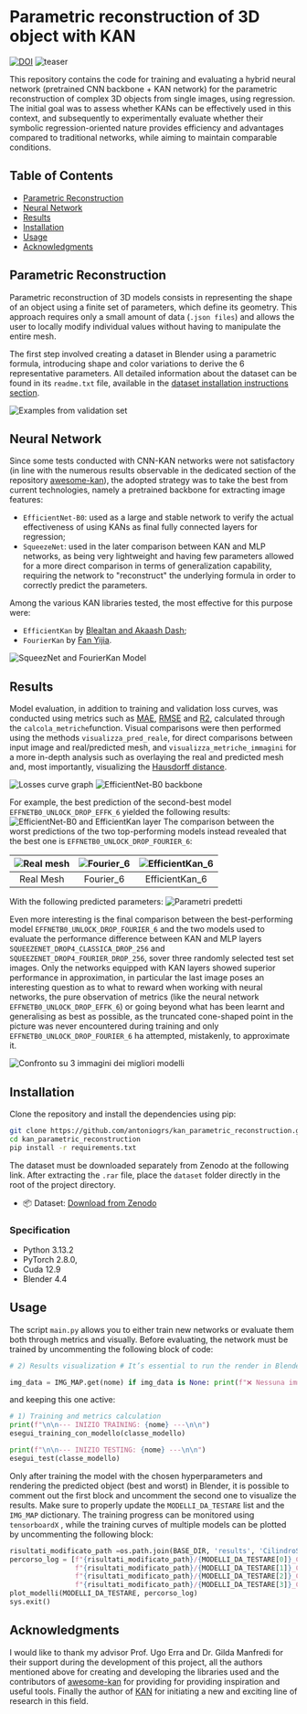 # Parametric reconstruction of 3D object with KAN
[![DOI](https://zenodo.org/badge/DOI/10.5281/zenodo.15819213.svg)](https://doi.org/10.5281/zenodo.15819213)
![teaser](imgs/BEST_PREDICTION_EFFICIENTNET_FOURIER_6.png)

This repository contains the code for training and evaluating a hybrid neural network (pretrained CNN backbone + KAN network) for the parametric reconstruction of complex 3D objects from single images, using regression.
The initial goal was to assess whether KANs can be effectively used in this context, and subsequently to experimentally evaluate whether their symbolic regression-oriented nature provides efficiency and advantages compared to traditional networks, while aiming to maintain comparable conditions.

## Table of Contents

- [Parametric Reconstruction](#parametric-reconstruction)
- [Neural Network](#neural-network)
- [Results](#results)
- [Installation](#installation)
- [Usage](#usage)
- [Acknowledgments](#acknowledgments)

## Parametric Reconstruction

Parametric reconstruction of 3D models consists in representing the shape of an object using a finite set of parameters, which define its geometry. This approach requires only a small amount of data (`.json files`) and allows the user to locally modify individual values without having to manipulate the entire mesh.

The first step involved creating a dataset in Blender using a parametric formula, introducing shape and color variations to derive the 6 representative parameters. All detailed information about the dataset can be found in its `readme.txt` file, available in the [dataset installation instructions section](#installation).

![Examples from validation set](imgs/dataset_cilindro.png)

## Neural Network

Since some tests conducted with CNN-KAN networks were not satisfactory (in line with the numerous results observable in the dedicated section of the repository [awesome-kan](https://github.com/mintisan/awesome-kan?tab=readme-ov-file#convkans)), the adopted strategy was to take the best from current technologies, namely a pretrained backbone for extracting image features:

* `EfficientNet-B0`: used as a large and stable network to verify the actual effectiveness of using KANs as final fully connected layers for regression;
* `SqueezeNet`: used in the later comparison between KAN and MLP networks, as being very lightweight and having few parameters allowed for a more direct comparison in terms of generalization capability, requiring the network to "reconstruct" the underlying formula in order to correctly predict the parameters.

Among the various KAN libraries tested, the most effective for this purpose were:
* `EfficientKan` by [Blealtan and Akaash Dash](https://github.com/Blealtan/efficient-kan);
* `FourierKan` by [Fan Yijia](https://github.com/kolmogorovArnoldFourierNetwork/KAF).

![SqueezNet and FourierKan Model](imgs/squeeznet_model.png)

## Results 

Model evaluation, in addition to training and validation loss curves, was conducted using metrics such as [MAE](https://scikit-learn.org/stable/modules/generated/sklearn.metrics.mean_absolute_error.html), [RMSE](https://scikit-learn.org/stable/modules/generated/sklearn.metrics.root_mean_squared_error.html) and [R2](https://scikit-learn.org/stable/modules/generated/sklearn.metrics.r2_score.html), calculated through the `calcola_metriche`function.
Visual comparisons were then performed using the methods `visualizza_pred_reale`, for direct comparisons between input image and real/predicted mesh, and `visualizza_metriche_immagini` for a more in-depth analysis such as overlaying the real and predicted mesh and, most importantly, visualizing the [Hausdorff distance](https://en.wikipedia.org/wiki/Hausdorff_distance).

![Losses curve graph](imgs/grafico_rete.png)
![EfficientNet-B0 backbone](imgs/tabella_effnet.png)

For example, the best prediction of the second-best model `EFFNETB0_UNLOCK_DROP_EFFK_6` yielded the following results:
![EfficientNet-B0 and EfficientKan layer](imgs/EFFK_6_BEST_METRICHE.png)
The comparison between the worst predictions of the two top-performing models instead revealed that the best one is `EFFNETB0_UNLOCK_DROP_FOURIER_6`:

|![Real mesh](imgs/tab_real_mesh.png)|![Fourier_6](imgs/pine.png)|![EfficientKan_6](imgs/tab_effkan.png)|
|:-:|:-:|:-:|
|Real Mesh|Fourier_6|EfficientKan_6|

With the following predicted parameters:
![Parametri predetti](imgs/tabella_parametri_confronto.png)

Even more interesting is the final comparison between the best-performing model `EFFNETB0_UNLOCK_DROP_FOURIER_6` and the two models used to evaluate the performance difference between KAN and MLP layers `SQUEEZENET_DROP4_CLASSICA_DROP_256` and `SQUEEZENET_DROP4_FOURIER_DROP_256`, sover three randomly selected test set images. Only the networks equipped with KAN layers showed superior performance in approximation, in particular the last image poses an interesting question as to what to reward when working with neural networks, the pure observation of metrics (like the neural network `EFFNETB0_UNLOCK_DROP_EFFK_6`) or going beyond what has been learnt and generalising as best as possible, as the truncated cone-shaped point in the picture was never encountered during training and only `EFFNETB0_UNLOCK_DROP_FOURIER_6` ha  attempted, mistakenly, to approximate it.

![Confronto su 3 immagini dei migliori modelli](imgs/confronto_finale.png)

## Installation

Clone the repository and install the dependencies using pip:

```bash
git clone https://github.com/antoniogrs/kan_parametric_reconstruction.git
cd kan_parametric_reconstruction
pip install -r requirements.txt
```

The dataset must be downloaded separately from Zenodo at the following link. After extracting the `.rar` file, place the `dataset` folder directly in the root of the project directory.

- 📦 Dataset: [Download from Zenodo](https://doi.org/10.5281/zenodo.15819213)

### Specification
* Python 3.13.2
* PyTorch 2.8.0, 
* Cuda  12.9
* Blender 4.4

## Usage

The script  `main.py` allows you to either train new networks or evaluate them both through metrics and visually.
Before evaluating, the network must be trained by uncommenting the following block of code:
```python 
# 2) Results visualization # It’s essential to run the render in Blender first to have the image name! 

img_data = IMG_MAP.get(nome) if img_data is None: print(f"❌ Nessuna immagine associata a {nome}, salto.") continue visualizza_confronti_immagini(classe_modello , img_data["best_image"], img_data["worst_image"]) 
```
and keeping this one active:
```python 
# 1) Training and metrics calculation
print(f"\n\n--- INIZIO TRAINING: {nome} ---\n\n")
esegui_training_con_modello(classe_modello)

print(f"\n\n--- INIZIO TESTING: {nome} ---\n\n")
esegui_test(classe_modello)
```

Only after training the model with the chosen hyperparameters and rendering the predicted object (best and worst) in Blender, it is possible to comment out the first block and uncomment the second one to visualize the results. Make sure to properly update the `MODELLI_DA_TESTARE` list and the `IMG_MAP` dictionary.
The training progress can be monitored using `tensorboardX` , while the training curves of multiple models can be plotted by uncommenting the following block:
```python
risultati_modificato_path =os.path.join(BASE_DIR, 'results', 'CilindroSpiralato')
percorso_log = [f"{risultati_modificato_path}/{MODELLI_DA_TESTARE[0]}_CilindroSpiralato/loss_log.json",
                f"{risultati_modificato_path}/{MODELLI_DA_TESTARE[1]}_CilindroSpiralato/loss_log.json",
                f"{risultati_modificato_path}/{MODELLI_DA_TESTARE[2]}_CilindroSpiralato/loss_log.json",
                f"{risultati_modificato_path}/{MODELLI_DA_TESTARE[3]}_CilindroSpiralato/loss_log.json"]
plot_modelli(MODELLI_DA_TESTARE, percorso_log)
sys.exit()
```

## Acknowledgments
I would like to thank my advisor Prof. Ugo Erra and Dr. Gilda Manfredi for their support during the development of this project, all the authors mentioned above for creating and developing the libraries used and the contributors of [awesome-kan](https://github.com/mintisan/awesome-kan) for providing for providing inspiration and useful tools. Finally the author of [KAN](https://github.com/KindXiaoming/pykan) for initiating a new and exciting line of research in this field.
